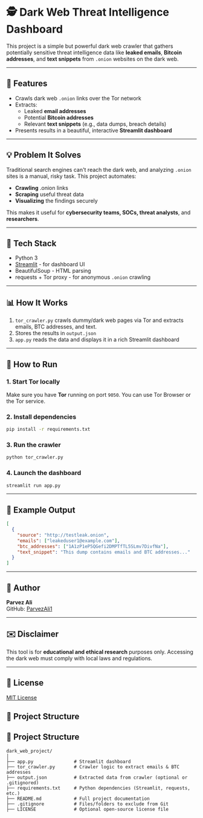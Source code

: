 # 🕵️ Dark Web Threat Intelligence Dashboard

This project is a simple but powerful dark web crawler that gathers potentially sensitive threat intelligence data like **leaked emails**, **Bitcoin addresses**, and **text snippets** from `.onion` websites on the dark web.

---

## 🚀 Features
- Crawls dark web `.onion` links over the Tor network
- Extracts:
  - Leaked **email addresses**
  - Potential **Bitcoin addresses**
  - Relevant **text snippets** (e.g., data dumps, breach details)
- Presents results in a beautiful, interactive **Streamlit dashboard**

---

## 💡 Problem It Solves
Traditional search engines can't reach the dark web, and analyzing `.onion` sites is a manual, risky task. This project automates:

- **Crawling** .onion links
- **Scraping** useful threat data
- **Visualizing** the findings securely

This makes it useful for **cybersecurity teams, SOCs, threat analysts**, and **researchers**.

---

## 🚧 Tech Stack
- Python 3
- [Streamlit](https://streamlit.io/) - for dashboard UI
- BeautifulSoup - HTML parsing
- requests + Tor proxy - for anonymous `.onion` crawling

---

## 📊 How It Works
1. `tor_crawler.py` crawls dummy/dark web pages via Tor and extracts emails, BTC addresses, and text.
2. Stores the results in `output.json`
3. `app.py` reads the data and displays it in a rich Streamlit dashboard

---

## 💼 How to Run
### 1. Start Tor locally
Make sure you have **Tor** running on port `9050`. You can use Tor Browser or the Tor service.

### 2. Install dependencies
```bash
pip install -r requirements.txt
```

### 3. Run the crawler
```bash
python tor_crawler.py
```

### 4. Launch the dashboard
```bash
streamlit run app.py
```

---

## 🏑 Example Output
```json
[
  {
    "source": "http://testleak.onion",
    "emails": ["leakeduser1@example.com"],
    "btc_addresses": ["1A1zP1eP5QGefi2DMPTfTL5SLmv7DivfNa"],
    "text_snippet": "This dump contains emails and BTC addresses..."
  }
]
```

---

## 🌟 Author
**Parvez Ali**  
GitHub: [ParvezAli1](https://github.com/ParvezAli1)

---

## ✉️ Disclaimer
This tool is for **educational and ethical research** purposes only. Accessing the dark web must comply with local laws and regulations.

---

## 📁 License
[MIT License](LICENSE)

## 📁 Project Structure
## 📁 Project Structure

```
dark_web_project/
│
├── app.py               # Streamlit dashboard
├── tor_crawler.py       # Crawler logic to extract emails & BTC addresses
├── output.json          # Extracted data from crawler (optional or .gitignored)
├── requirements.txt     # Python dependencies (Streamlit, requests, etc.)
├── README.md            # Full project documentation
├── .gitignore           # Files/folders to exclude from Git
├── LICENSE              # Optional open-source license file
```




